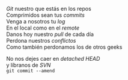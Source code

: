 <p><em>Git</em> nuestro que estás en los repos<br /> Comprimidos sean tus <em>commits</em><br /> Venga a nosotros tu <em>log</em><br />
En el local como en el <em>remote</em><br /> Danos hoy nuestro <em>pull</em> de cada día<br /> Perdona nuestros <em>conflictos</em><br />
Como también perdonamos los de otros geeks<br />

No nos dejes caer en <em>detached HEAD</em><br /> y líbranos de <em>SVN</em><br />
<code>git commit --amend</code></p>


